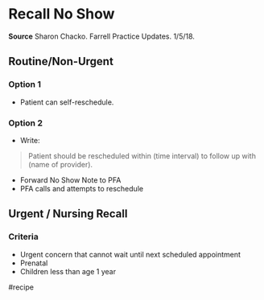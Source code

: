 # Recall No Show
**Source** Sharon Chacko. Farrell Practice Updates. 1/5/18.

## Routine/Non-Urgent
### Option 1
* Patient can self-reschedule.

### Option 2
* Write:

> Patient should be rescheduled within (time interval) to follow up with (name of provider).  

* Forward No Show Note to PFA
* PFA calls and attempts to reschedule

## Urgent / Nursing Recall
### Criteria
* Urgent concern that cannot wait until next scheduled appointment
* Prenatal
* Children less than age 1 year

#recipe